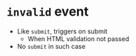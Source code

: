 # `invalid` event
- Like `submit`, triggers on submit
  - When HTML validation not passed
- No `submit` in such case


